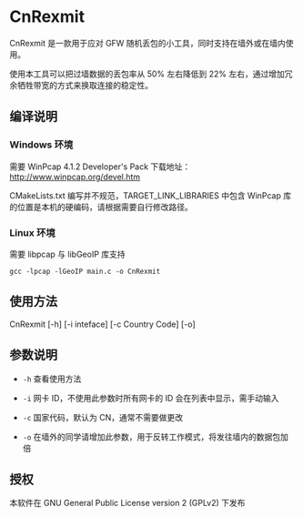 # CnRexmit

CnRexmit 是一款用于应对 GFW 随机丢包的小工具，同时支持在墙外或在墙内使用。

使用本工具可以把过墙数据的丢包率从 50% 左右降低到 22% 左右，通过增加冗余牺牲带宽的方式来换取连接的稳定性。

## 编译说明

### Windows 环境

需要 WinPcap 4.1.2 Developer's Pack 下载地址： http://www.winpcap.org/devel.htm

CMakeLists.txt 编写并不规范，TARGET_LINK_LIBRARIES 中包含 WinPcap 库的位置是本机的硬编码，请根据需要自行修改路径。

### Linux 环境

需要 libpcap 与 libGeoIP 库支持

`gcc -lpcap -lGeoIP main.c -o CnRexmit`

## 使用方法

CnRexmit [-h] [-i inteface] [-c Country Code] [-o]

## 参数说明

  - `-h` 查看使用方法

  - `-i` 网卡 ID，不使用此参数时所有网卡的 ID 会在列表中显示，需手动输入

  - `-c` 国家代码，默认为 CN，通常不需要做更改

  - `-o` 在墙外的同学请增加此参数，用于反转工作模式，将发往墙内的数据包加倍

## 授权

本软件在 GNU General Public License version 2 (GPLv2) 下发布
